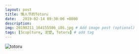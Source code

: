 ```yaml
---
layout: post
title: 情人节的Totoru
date:   2019-02-14 09:30:00 +0800
description: 
img: 20190211_164155506_iOS.jpg # Add image post (optional)
tags: [Scuplture, 泥塑, Totoru] # add tag
---
```


![totoru]({{site.baseurl}}/assets/img/WechatIMG67.jpeg)
